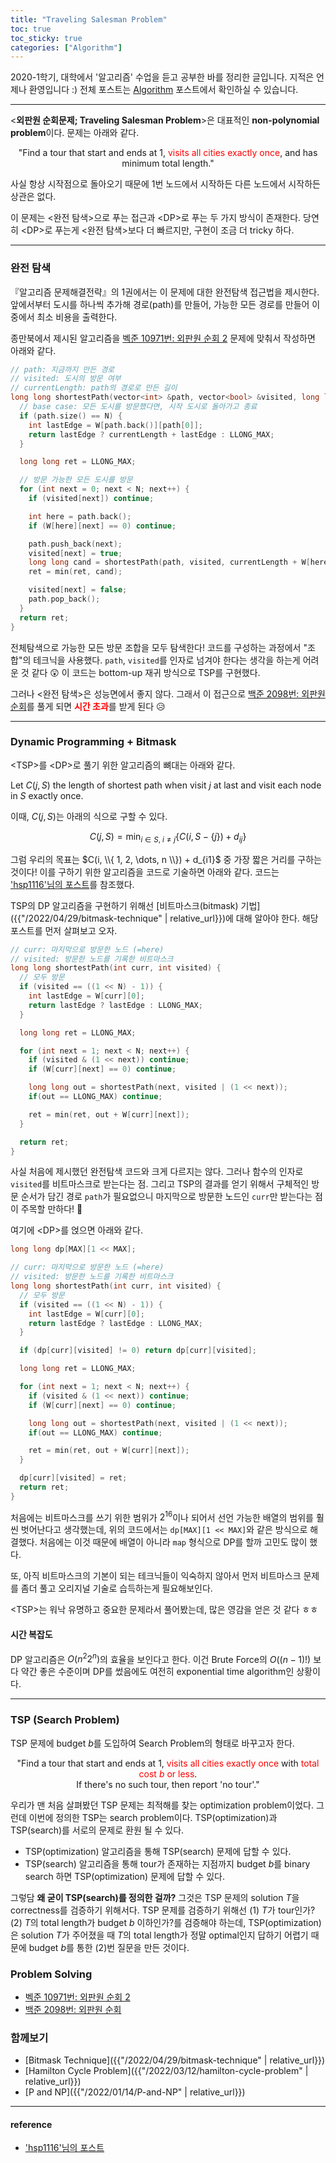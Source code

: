 ```yaml
---
title: "Traveling Salesman Problem"
toc: true
toc_sticky: true
categories: ["Algorithm"]
---
```




2020-1학기, 대학에서 '알고리즘' 수업을 듣고 공부한 바를 정리한 글입니다. 지적은 언제나 환영입니다 :) 전체 포스트는 [Algorithm](/categories/algorithm) 포스트에서 확인하실 수 있습니다.

<hr/>

\<**외판원 순회문제; Traveling Salesman Problem**\>은 대표적인 **non-polynomial problem**이다. 문제는 아래와 같다.

<div class="statement" markdown="1" align="center">

"Find a tour that start and ends at $1$, <span style="color:red">visits all cities exactly once</span>, and has minimum total length."

</div>

사실 항상 시작점으로 돌아오기 때문에 $1$번 노드에서 시작하든 다른 노드에서 시작하든 상관은 없다.

이 문제는 \<완전 탐색\>으로 푸는 접근과 \<DP\>로 푸는 두 가지 방식이 존재한다. 당연히 \<DP\>로 푸는게 \<완전 탐색\>보다 더 빠르지만, 구현이 조금 더 tricky 하다.

<hr/>

### 완전 탐색

『알고리즘 문제해결전략』의 1권에서는 이 문제에 대한 완전탐색 접근법을 제시한다. 앞에서부터 도시를 하나씩 추가해 경로(path)를 만들어, 가능한 모든 경로를 만들어 이 중에서 최소 비용을 출력한다.

종만북에서 제시된 알고리즘을 [벡준 10971번: 외판원 순회 2](https://www.acmicpc.net/problem/10971) 문제에 맞춰서 작성하면 아래와 같다.

``` cpp
// path: 지금까지 만든 경로
// visited: 도시의 방문 여부
// currentLength: path의 경로로 만든 길이
long long shortestPath(vector<int> &path, vector<bool> &visited, long long currentLength) {
  // base case: 모든 도시를 방문했다면, 시작 도시로 돌아가고 종료
  if (path.size() == N) {
    int lastEdge = W[path.back()][path[0]];
    return lastEdge ? currentLength + lastEdge : LLONG_MAX;
  }

  long long ret = LLONG_MAX;

  // 방문 가능한 모든 도시를 방문
  for (int next = 0; next < N; next++) {
    if (visited[next]) continue;

    int here = path.back();
    if (W[here][next] == 0) continue;

    path.push_back(next);
    visited[next] = true;
    long long cand = shortestPath(path, visited, currentLength + W[here][next]);
    ret = min(ret, cand);

    visited[next] = false;
    path.pop_back();
  }
  return ret;
}
```

전체탐색으로 가능한 모든 방문 조합을 모두 탐색한다! 코드를 구성하는 과정에서 "조합"의 테크닉을 사용했다. `path`, `visited`를 인자로 넘겨야 한다는 생각을 하는게 어려운 것 같다 😲 이 코드는 bottom-up 재귀 방식으로 TSP를 구현했다.

그러나 \<완전 탐색\>은 성능면에서 좋지 않다. 그래서 이 접근으로 [백준 2098번: 외판원 순회](https://www.acmicpc.net/problem/2098)를 풀게 되면 <span style="color: red">**시간 초과**</span>를 받게 된다 😥

<hr/>

### Dynamic Programming + Bitmask

\<TSP\>를 \<DP\>로 풀기 위한 알고리즘의 뼈대는 아래와 같다.

<div class="proof" markdown="1">

Let $C(j, S)$ the length of shortest path when visit $j$ at last and visit each node in $S$ exactly once.

이때, $C(j, S)$는 아래의 식으로 구할 수 있다.

$$
C(j, S) = \min_{i \in S, \; i \ne j} \left\{ C(i, S - \{j\}) + d_{ij}\right\}
$$

그럼 우리의 목표는 $C(i, \\{ 1, 2, \dots, n \\}) + d_{i1}$ 중 가장 짧은 거리를 구하는 것이다! 이를 구하기 위한 알고리즘을 코드로 기술하면 아래와 같다. 코드는 ['hsp1116'님의 포스트](https://hsp1116.tistory.com/40)를 참조했다.

</div>

TSP의 DP 알고리즘을 구현하기 위해선 [비트마스크(bitmask) 기법]({{"/2022/04/29/bitmask-technique" | relative_url}})에 대해 알아야 한다. 해당 포스트를 먼저 살펴보고 오자.

``` cpp
// curr: 마지막으로 방문한 노드 (=here)
// visited: 방문한 노드를 기록한 비트마스크
long long shortestPath(int curr, int visited) {
  // 모두 방문
  if (visited == ((1 << N) - 1)) {
    int lastEdge = W[curr][0];
    return lastEdge ? lastEdge : LLONG_MAX;
  }

  long long ret = LLONG_MAX;

  for (int next = 1; next < N; next++) {
    if (visited & (1 << next)) continue;
    if (W[curr][next] == 0) continue;

    long long out = shortestPath(next, visited | (1 << next));
    if(out == LLONG_MAX) continue;

    ret = min(ret, out + W[curr][next]);
  }

  return ret;
}
```

사실 처음에 제시했던 완전탐색 코드와 크게 다르지는 않다. 그러나 함수의 인자로 `visited`를 비트마스크로 받는다는 점. 그리고 TSP의 결과를 얻기 위해서 구체적인 방문 순서가 담긴 경로 `path`가 필요없으니 마지막으로 방문한 노드인 `curr`만 받는다는 점이 주목할 만하다! 🤩

여기에 \<DP\>를 얹으면 아래와 같다.

``` cpp
long long dp[MAX][1 << MAX];

// curr: 마지막으로 방문한 노드 (=here)
// visited: 방문한 노드를 기록한 비트마스크
long long shortestPath(int curr, int visited) {
  // 모두 방문
  if (visited == ((1 << N) - 1)) {
    int lastEdge = W[curr][0];
    return lastEdge ? lastEdge : LLONG_MAX;
  }

  if (dp[curr][visited] != 0) return dp[curr][visited];

  long long ret = LLONG_MAX;

  for (int next = 1; next < N; next++) {
    if (visited & (1 << next)) continue;
    if (W[curr][next] == 0) continue;

    long long out = shortestPath(next, visited | (1 << next));
    if(out == LLONG_MAX) continue;

    ret = min(ret, out + W[curr][next]);
  }

  dp[curr][visited] = ret;
  return ret;
}
```

처음에는 비트마스크를 쓰기 위한 범위가 $2^{16}$이나 되어서 선언 가능한 배열의 범위를 훨씬 벗어난다고 생각했는데, 위의 코드에서는 `dp[MAX][1 << MAX]`와 같은 방식으로 해결했다. 처음에는 이것 때문에 배열이 아니라 `map` 형식으로 DP를 할까 고민도 많이 했다.

또, 아직 비트마스크의 기본이 되는 테크닉들이 익숙하지 않아서 먼저 비트마스크 문제를 좀더 풀고 오리지널 기술로 습득하는게 필요해보인다.

\<TSP\>는 워낙 유명하고 중요한 문제라서 풀어봤는데, 많은 영감을 얻은 것 같다 ㅎㅎ

#### 시간 복잡도

DP 알고리즘은 $O(n^2 2^n)$의 효율을 보인다고 한다. 이건 Brute Force의 $O((n-1)!)$ 보다 약간 좋은 수준이며 DP를 썼음에도 여전히 exponential time algorithm인 상황이다.

<hr/>

### TSP (Search Problem)

TSP 문제에 budget $b$를 도입하여 Search Problem의 형태로 바꾸고자 한다.

<div class="statement" markdown="1" align="center">

"Find a tour that start and ends at $1$, <span style="color:red">visits all cities exactly once</span> with <span style="color:red">total cost $b$ or less</span>. <br/>
If there's no such tour, then report 'no tour'."

</div>

우리가 맨 처음 살펴봤던 TSP 문제는 최적해를 찾는 optimization problem이었다. 그런데 이번에 정의한 TSP는 search problem이다. TSP(optimization)과 TSP(search)를 서로의 문제로 환원 될 수 있다.

- TSP(optimization) 알고리즘을 통해 TSP(search) 문제에 답할 수 있다.
- TSP(search) 알고리즘을 통해 tour가 존재하는 지점까지 budget $b$를 binary search 하면 TSP(optimization) 문제에 답할 수 있다.

그렇담 **왜 굳이 TSP(search)를 정의한 걸까?** 그것은 TSP 문제의 solution $T$을 correctness를 검증하기 위해서다. TSP 문제를 검증하기 위해선 (1) $T$가 tour인가? (2) $T$의 total length가 budget $b$ 이하인가?를 검증해야 하는데, TSP(optimization)은 solution $T$가 주어졌을 때 $T$의 total length가 정말 optimal인지 답하기 어렵기 때문에 budget $b$를 통한 (2)번 질문을 만든 것이다.

### Problem Solving

- [벡준 10971번: 외판원 순회 2](https://www.acmicpc.net/problem/10971)
- [백준 2098번: 외판원 순회](https://www.acmicpc.net/problem/2098)

### 함께보기

- [Bitmask Technique]({{"/2022/04/29/bitmask-technique" | relative_url}})
- [Hamilton Cycle Problem]({{"/2022/03/12/hamilton-cycle-problem" | relative_url}})
- [P and NP]({{"/2022/01/14/P-and-NP" | relative_url}})


<hr/>

#### reference

- ['hsp1116'님의 포스트](https://hsp1116.tistory.com/40)